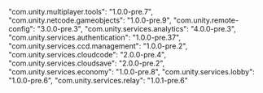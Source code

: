 
"com.unity.multiplayer.tools": "1.0.0-pre.7",
"com.unity.netcode.gameobjects": "1.0.0-pre.9",
"com.unity.remote-config": "3.0.0-pre.3",
"com.unity.services.analytics": "4.0.0-pre.3",
"com.unity.services.authentication": "1.0.0-pre.37",
"com.unity.services.ccd.management": "1.0.0-pre.2",
"com.unity.services.cloudcode": "2.0.0-pre.4",
"com.unity.services.cloudsave": "2.0.0-pre.2",
"com.unity.services.economy": "1.0.0-pre.8",
"com.unity.services.lobby": "1.0.0-pre.6",
"com.unity.services.relay": "1.0.1-pre.6"
